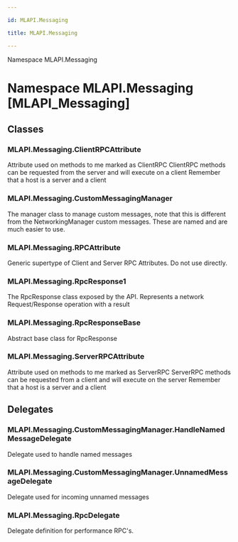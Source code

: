 ```yaml
---

id: MLAPI.Messaging

title: MLAPI.Messaging

---
```


Namespace MLAPI.Messaging

# Namespace MLAPI.Messaging [MLAPI_Messaging]

<div class="markdown level0 summary" markdown="1">

</div>

<div class="markdown level0 conceptual" markdown="1">

</div>

<div class="markdown level0 remarks" markdown="1">

</div>

## Classes

### MLAPI.Messaging.ClientRPCAttribute

<div class="section" markdown="1">

Attribute used on methods to me marked as ClientRPC ClientRPC methods
can be requested from the server and will execute on a client Remember
that a host is a server and a client

</div>

### MLAPI.Messaging.CustomMessagingManager

<div class="section" markdown="1">

The manager class to manage custom messages, note that this is different
from the NetworkingManager custom messages. These are named and are much
easier to use.

</div>

### MLAPI.Messaging.RPCAttribute

<div class="section" markdown="1">

Generic supertype of Client and Server RPC Attributes. Do not use
directly.

</div>

### MLAPI.Messaging.RpcResponse1

<div class="section" markdown="1">

The RpcResponse class exposed by the API. Represents a network
Request/Response operation with a result

</div>

### MLAPI.Messaging.RpcResponseBase

<div class="section" markdown="1">

Abstract base class for RpcResponse

</div>

### MLAPI.Messaging.ServerRPCAttribute

<div class="section" markdown="1">

Attribute used on methods to me marked as ServerRPC ServerRPC methods
can be requested from a client and will execute on the server Remember
that a host is a server and a client

</div>

## Delegates

### MLAPI.Messaging.CustomMessagingManager.HandleNamedMessageDelegate

<div class="section" markdown="1">

Delegate used to handle named messages

</div>

### MLAPI.Messaging.CustomMessagingManager.UnnamedMessageDelegate

<div class="section" markdown="1">

Delegate used for incoming unnamed messages

</div>

### MLAPI.Messaging.RpcDelegate

<div class="section" markdown="1">

Delegate definition for performance RPC's.

</div>
